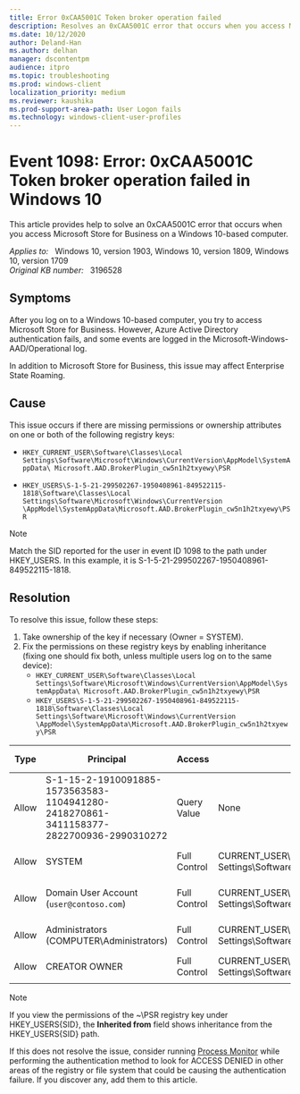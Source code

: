 ```yaml
---
title: Error 0xCAA5001C Token broker operation failed
description: Resolves an 0xCAA5001C error that occurs when you access Microsoft Store for Business on a Windows 10-based computer.
ms.date: 10/12/2020
author: Deland-Han
ms.author: delhan
manager: dscontentpm
audience: itpro
ms.topic: troubleshooting
ms.prod: windows-client
localization_priority: medium
ms.reviewer: kaushika
ms.prod-support-area-path: User Logon fails
ms.technology: windows-client-user-profiles
---
```

# Event 1098: Error: 0xCAA5001C Token broker operation failed in Windows 10

This article provides help to solve an 0xCAA5001C error that occurs when you access Microsoft Store for Business on a Windows 10-based computer.

_Applies to:_ &nbsp; Windows 10, version 1903, Windows 10, version 1809, Windows 10, version 1709  
_Original KB number:_ &nbsp; 3196528

## Symptoms

After you log on to a Windows 10-based computer, you try to access Microsoft Store for Business. However, Azure Active Directory authentication fails, and some events are logged in the Microsoft-Windows-AAD/Operational log.

In addition to Microsoft Store for Business, this issue may affect Enterprise State Roaming.

## Cause

This issue occurs if there are missing permissions or ownership attributes on one or both of the following registry keys:

- `HKEY_CURRENT_USER\Software\Classes\Local Settings\Software\Microsoft\Windows\CurrentVersion\AppModel\SystemAppData\ Microsoft.AAD.BrokerPlugin_cw5n1h2txyewy\PSR`

- `HKEY_USERS\S-1-5-21-299502267-1950408961-849522115-1818\Software\Classes\Local Settings\Software\Microsoft\Windows\CurrentVersion \AppModel\SystemAppData\Microsoft.AAD.BrokerPlugin_cw5n1h2txyewy\PSR`

> [!NOTE]
> Match the SID reported for the user in event ID 1098 to the path under HKEY_USERS. In this example, it is S-1-5-21-299502267-1950408961-849522115-1818.

## Resolution

To resolve this issue, follow these steps:

1. Take ownership of the key if necessary (Owner = SYSTEM).
2. Fix the permissions on these registry keys by enabling inheritance (fixing one should fix both, unless multiple users log on to the same device):
    - `HKEY_CURRENT_USER\Software\Classes\Local Settings\Software\Microsoft\Windows\CurrentVersion\AppModel\SystemAppData\ Microsoft.AAD.BrokerPlugin_cw5n1h2txyewy\PSR`
    - `HKEY_USERS\S-1-5-21-299502267-1950408961-849522115-1818\Software\Classes\Local Settings\Software\Microsoft\Windows\CurrentVersion \AppModel\SystemAppData\Microsoft.AAD.BrokerPlugin_cw5n1h2txyewy\PSR`

|Type|Principal|Access|Inherited from|Applies to|
|---|---|---|---|---|
|Allow|S-1-15-2-1910091885-1573563583-1104941280-2418270861-3411158377-2822700936-2990310272|Query Value|None|This key only|
|Allow|SYSTEM|Full Control|CURRENT_USER\Software\Classes\Local Settings\Software\Microsoft\Windows\CurrentVersion\AppModel\SystemAppData|This key and subkeys|
|Allow|Domain User Account (`user@contoso.com`)|Full Control|CURRENT_USER\Software\Classes\Local Settings\Software\Microsoft\Windows\CurrentVersion\AppModel\SystemAppData|This key and subkeys|
|Allow|Administrators (COMPUTER\Administrators)|Full Control|CURRENT_USER\Software\Classes\Local Settings\Software\Microsoft\Windows\CurrentVersion\AppModel\SystemAppData|This key and subkeys|
|Allow|CREATOR OWNER|Full Control|CURRENT_USER\Software\Classes\Local Settings\Software\Microsoft\Windows\CurrentVersion\AppModel\SystemAppData|Subkeys only|
||||||

> [!NOTE]
> If you view the permissions of the ~\PSR registry key under HKEY_USERS\{SID}, the **Inherited from** field shows inheritance from the HKEY_USERS\{SID} path.

If this does not resolve the issue, consider running [Process Monitor](/sysinternals/downloads/procmon) while performing the authentication method to look for ACCESS DENIED in other areas of the registry or file system that could be causing the authentication failure. If you discover any, add them to this article.
